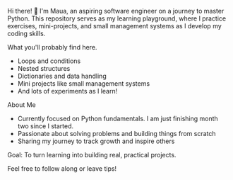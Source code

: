 Hi there! 👋 I'm Maua, an aspiring software engineer on a journey to master Python. This repository serves as my learning playground, where I practice exercises, mini-projects, and small management systems as I develop my coding skills.  

What you'll probably find here.
- Loops and conditions  
- Nested structures  
- Dictionaries and data handling  
- Mini projects like small management systems  
- And lots of experiments as I learn!  

About Me
- Currently focused on Python fundamentals. I am just finishing month two since I started. 
- Passionate about solving problems and building things from scratch  
- Sharing my journey to track growth and inspire others

Goal: To turn learning into building real, practical projects.  

Feel free to follow along or leave tips! 
